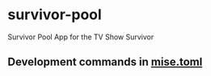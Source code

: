 # survivor-pool

Survivor Pool App for the TV Show Survivor

## Development commands in [mise.toml](mise.toml)
